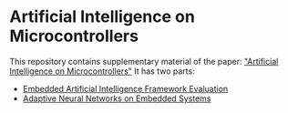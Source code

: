 # Artificial Intelligence on Microcontrollers
This repository contains supplementary material of the paper: ["Artificial Intelligence on Microcontrollers"](https://github.com/InES-HPMM/Artificial_Intelligence_on_Microcontrollers/blob/master/Artificial_Intelligence_on_Microcontrollers.pdf)
It has two parts:
 - [Embedded Artificial Intelligence Framework Evaluation](frameworks)
 - [Adaptive Neural Networks on Embedded Systems](emb-atda)

